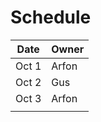 # Schedule

| Date | Owner |
|-------|---------|
| Oct 1 | Arfon |
| Oct 2 | Gus  |
| Oct 3 | Arfon |
|       |         |
